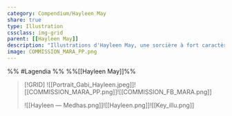 ```yaml
---
category: Compendium/Hayleen May
share: true
type: Illustration
cssclass: img-grid
parent: [[Hayleen May]]
description: "Illustrations d'Hayleen May, une sorcière à fort caractère !"
image: COMMISSION_MARA_PP.png
---
```


%% #Lagendia %%
%%[[Hayleen May]]%%

> [!GRID]
>![[Portrait_Gabi_Hayleen.jpeg]]![[COMMISSION_MARA_PP.png]]![[COMMISSION_FB_MARA.png]]
>
>![[Hayleen — Medhas.png]]![[Hayleen.png]]![[Key_illu.png]]
